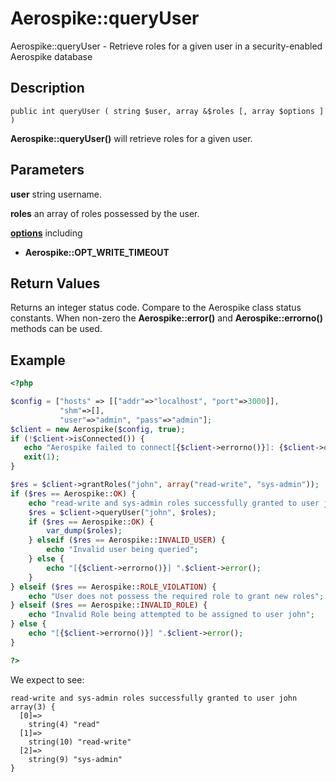 
# Aerospike::queryUser

Aerospike::queryUser - Retrieve roles for a given user in a security-enabled Aerospike database

## Description

```
public int queryUser ( string $user, array &$roles [, array $options ] )
```

**Aerospike::queryUser()** will retrieve roles for a given user.

## Parameters

**user** string username.

**roles** an array of roles possessed by the user.

**[options](aerospike.md)** including
- **Aerospike::OPT_WRITE_TIMEOUT**

## Return Values

Returns an integer status code.  Compare to the Aerospike class status
constants.  When non-zero the **Aerospike::error()** and
**Aerospike::errorno()** methods can be used.

## Example

```php
<?php

$config = ["hosts" => [["addr"=>"localhost", "port"=>3000]],
           "shm"=>[],
           "user"=>"admin", "pass"=>"admin"];
$client = new Aerospike($config, true);
if (!$client->isConnected()) {
   echo "Aerospike failed to connect[{$client->errorno()}]: {$client->error()}\n";
   exit(1);
}

$res = $client->grantRoles("john", array("read-write", "sys-admin"));
if ($res == Aerospike::OK) {
    echo "read-write and sys-admin roles successfully granted to user john";
    $res = $client->queryUser("john", $roles);
    if ($res == Aerospike::OK) {
        var_dump($roles);
    } elseif ($res == Aerospike::INVALID_USER) {
        echo "Invalid user being queried";
    } else {
        echo "[{$client->errorno()}] ".$client->error();
    }
} elseif ($res == Aerospike::ROLE_VIOLATION) {
    echo "User does not possess the required role to grant new roles";
} elseif ($res == Aerospike::INVALID_ROLE) {
    echo "Invalid Role being attempted to be assigned to user john";
} else {
    echo "[{$client->errorno()}] ".$client->error();
}

?>
```

We expect to see:

```
read-write and sys-admin roles successfully granted to user john
array(3) {
  [0]=>
    string(4) "read"
  [1]=>
    string(10) "read-write"
  [2]=>
    string(9) "sys-admin"
}
```

